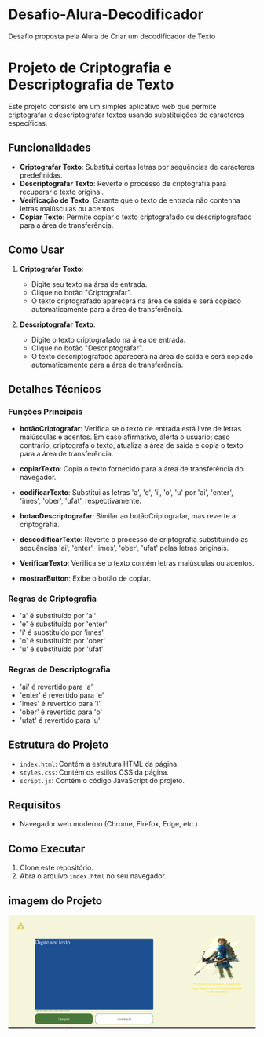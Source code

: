# Desafio-Alura-Decodificador
Desafio proposta pela Alura de Criar um decodificador de Texto

# Projeto de Criptografia e Descriptografia de Texto

Este projeto consiste em um simples aplicativo web que permite criptografar e descriptografar textos usando substituições de caracteres específicas.

## Funcionalidades

- **Criptografar Texto**: Substitui certas letras por sequências de caracteres predefinidas.
- **Descriptografar Texto**: Reverte o processo de criptografia para recuperar o texto original.
- **Verificação de Texto**: Garante que o texto de entrada não contenha letras maiúsculas ou acentos.
- **Copiar Texto**: Permite copiar o texto criptografado ou descriptografado para a área de transferência.

## Como Usar

1. **Criptografar Texto**:
    - Digite seu texto na área de entrada.
    - Clique no botão "Criptografar".
    - O texto criptografado aparecerá na área de saída e será copiado automaticamente para a área de transferência.

2. **Descriptografar Texto**:
    - Digite o texto criptografado na área de entrada.
    - Clique no botão "Descriptografar".
    - O texto descriptografado aparecerá na área de saída e será copiado automaticamente para a área de transferência.

## Detalhes Técnicos

### Funções Principais

- **botãoCriptografar**: Verifica se o texto de entrada está livre de letras maiúsculas e acentos. Em caso afirmativo, alerta o usuário; caso contrário, criptografa o texto, atualiza a área de saída e copia o texto para a área de transferência.
  
- **copiarTexto**: Copia o texto fornecido para a área de transferência do navegador.

- **codificarTexto**: Substitui as letras 'a', 'e', 'i', 'o', 'u' por 'ai', 'enter', 'imes', 'ober', 'ufat', respectivamente.

- **botaoDescriptografar**: Similar ao botãoCriptografar, mas reverte a criptografia.

- **descodificarTexto**: Reverte o processo de criptografia substituindo as sequências 'ai', 'enter', 'imes', 'ober', 'ufat' pelas letras originais.

- **VerificarTexto**: Verifica se o texto contém letras maiúsculas ou acentos.

- **mostrarButton**: Exibe o botão de copiar.

### Regras de Criptografia

- 'a' é substituído por 'ai'
- 'e' é substituído por 'enter'
- 'i' é substituído por 'imes'
- 'o' é substituído por 'ober'
- 'u' é substituído por 'ufat'

### Regras de Descriptografia

- 'ai' é revertido para 'a'
- 'enter' é revertido para 'e'
- 'imes' é revertido para 'i'
- 'ober' é revertido para 'o'
- 'ufat' é revertido para 'u'

## Estrutura do Projeto

- `index.html`: Contém a estrutura HTML da página.
- `styles.css`: Contém os estilos CSS da página.
- `script.js`: Contém o código JavaScript do projeto.

## Requisitos

- Navegador web moderno (Chrome, Firefox, Edge, etc.)

## Como Executar

1. Clone este repositório.
2. Abra o arquivo `index.html` no seu navegador.

## imagem do Projeto
![Alt text](assets/imagem_projeto.png)

